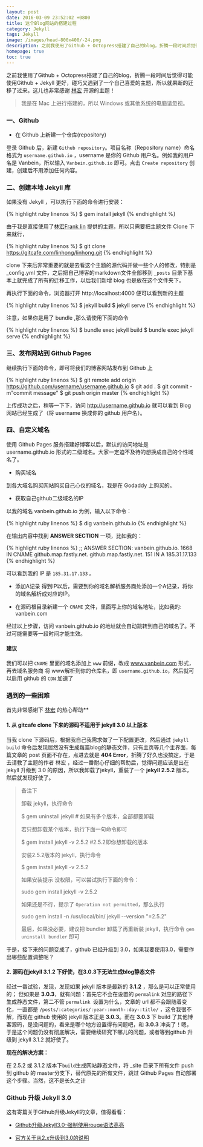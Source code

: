 ```yaml
---
layout: post
date: 2016-03-09 23:52:02 +0800
title: 这个Blog网站的搭建过程
category: Jekyll
tags: Jekyll
image: /images/head-800x400/-24.png
description: 之前我使用了Github + Octopress搭建了自己的blog，折腾一段时间后觉得可能使用Github + Jekyll 更好，碰巧又遇到了一个自己喜爱的主题，所以就果断的迁移了过来。这儿也非常感谢林宏开源的主题！
homepage: true
toc: true
---
```


之前我使用了Github + Octopress搭建了自己的blog，折腾一段时间后觉得可能使用Github + Jekyll 更好，碰巧又遇到了一个自己喜爱的主题，所以就果断的迁移了过来。这儿也非常感谢 [林宏](http://www.flinhong.com/) 开源的主题！

> 我是在 Mac 上进行搭建的，所以 Windows 或其他系统的电脑请忽视。

### 一、Github

* 在 Github 上新建一个仓库(repository)

登录 Github 后，新建 `Github repository`。项目名称（Repository name）命名格式为 `username.github.io` ，username 是你的 Github 用户名。例如我的用户名是 Vanbein，所以输入 `Vanbein.github.io` 即可。点击 `Create repository` 创建，创建后不用添加任何内容。


### 二、创建本地 Jekyll 库

如果没有 Jekyll ，可以执行下面的命令进行安装：

{% highlight ruby linenos %}
$ gem install jekyll
{% endhighlight %}

由于我是直接使用了[林宏Frank lin](http://www.flinhong.com/) 提供的主题，所以只需要把主题文件 Clone 下来就行，

{% highlight ruby linenos %}
$ git clone https://gitcafe.com/linhong/linhong.git
{% endhighlight %}

clone 下来后非常重要的就是去看这个主题的源代码并做一些个人的修改，特别是 _config.yml 文件，之后把自己博客的markdown文件全部移到 `_posts` 目录下基本上就完成了所有的迁移工作，以后我们新增 blog 也是放在这个文件夹下。

再执行下面的命令，浏览器打开 http://localhost:4000 便可以看到新的主题

{% highlight ruby linenos %}
$ jekyll build 
$ jekyll serve
{% endhighlight %}

注意，如果你是用了 bundle ,那么请使用下面的命令

{% highlight ruby linenos %}
$ bundle exec jekyll build 
$ bundle exec jekyll serve
{% endhighlight %}

### 三、发布网站到 Github Pages

继续执行下面的命令，即可将我们的博客网站发布到 Github 上

{% highlight ruby linenos %}
$ git remote add origin https://github.com/username/username.github.io
$ git add .
$ git commit -m"commit message"
$ git push origin master
{% endhighlight %}

上传成功之后，稍等一下下，访问 http://username.github.io 就可以看到 Blog 网站已经生成了（将 username 换成你的 github 用户名）。

### 四、自定义域名

使用 Github Pages 服务搭建好博客以后，默认的访问地址是 username.github.io 形式的二级域名。大家一定迫不及待的想换成自己的个性域名了。

* 购买域名

到各大域名购买网站购买自己心仪的域名，我是在 Godaddy 上购买的。

* 获取自己github二级域名的IP

以我的域名 vanbein.github.io 为例，输入以下命令：

{% highlight ruby linenos %}
$ dig vanbein.github.io
{% endhighlight %}

在输出内容中找到 **ANSWER SECTION** 一项，比如我的：

{% highlight ruby linenos %}
;; ANSWER SECTION:
vanbein.github.io.	1668	IN	CNAME	github.map.fastly.net.
github.map.fastly.net.	151	IN	A	185.31.17.133
{% endhighlight %}

可以看到我的 IP 是 `185.31.17.133` 。

* 添加A记录
得到IP以后，需要到你的域名解析服务商处添加一个A记录，将你的域名解析成对应的IP。

* 在源码根目录新建一个 `CNAME` 文件，里面写上你的域名地址，比如我的: vanbein.com

经过以上步骤，访问 vanbein.github.io 的地址就会自动跳转到自己的域名了。不过可能需要等一段时间才能生效。

#### 建议

我们可以把 `CNAME` 里面的域名添加上 `www` 前缀，改成 www.vanbein.com 形式，再去域名服务商 将 www解析到你的仓库名，即 `username.github.io`，然后就可以启用 github 的 `CDN` 加速了

### 遇到的一些困难

首先非常感谢下 [林宏](http://www.flinhong.com/) 的热心帮助**

#### 1. 从 gitcafe clone 下来的源码不适用于 jekyll 3.0 以上版本

当我 clone 下源码后，根据我自己我需求做了一下配置更改，然后通过 `jekyll build` 命令后发现居然没有生成每篇blog的静态文件，只有主页等几个主界面，每篇文章的 post 页面不存在，点进去就是 **404 Error**，折腾了好久也没搞定，于是去请教了主题的作者 林宏 ，经过一番耐心仔细的帮助后，觉得问题应该是出在 jekyll 升级到 3.0 的原因，所以我卸载了jekyll，重装了一个 **jekyll 2.5.2** 版本，然后就发现好使了。

> 备注下
> 
> 卸载 jekyll，执行命令
> 
> $ gem uninstall jekyll  # 如果有多个版本，全部都要卸载
>
> 若只想卸载某个版本，执行下面一句命令即可
> 
> $ gem install jekyll -v 2.5.2  #2.5.2即你想卸载的版本
> 
> 安装2.5.2版本的 jekyll，执行命令
> 
> $ gem install jekyll -v 2.5.2
> 
> 如果安装提示 没权限，可以尝试执行下面的命令：
> 
> sudo gem install jekyll -v 2.5.2
> 
> 如果还是不行，提示了 `Operation not permitted`，那么执行
> 
> sudo gem install -n /usr/local/bin/ jekyll --version "=2.5.2"
> 
> 最后，如果没必要，建议把 bundler 卸载了再重新装 jekyll，执行命令 `gem uninstall bundler` 即可

于是，接下来的问题变成了，github 已经升级到 3.0，如果我要使用3.0，需要作出哪些配置调整呢？ 

#### 2. 源码在jekyll 3.1.2 下好使，在3.0.3下无法生成blog静态文件

经过一番试验，发现，发现如果 jekyll 版本是最新的 **3.1.2** ，那么是可以正常使用的； 但如果是 **3.0.3**，就有问题：首先它不会在设置的 `permalink` 对应的路径下生成静态文件，第二不管 `permalink `设置为什么，文章的 url 都不会跟随着变化，一直都是 `/posts/:categories/:year-:month-:day-:title/` ，这令我很不解，而现在 github 使用的 jekyll 版本正是 **3.0.3**。而在 **3.0.3** 下 build 了其他博客源码，是没问题的，看来是哪个地方设置得有问题吧，和 **3.0.3** 冲突了！嗯，于是这个问题仍没有彻底解决，需要继续研究下哪儿的问题，或者等到github 升级到 jekyll 3.1.2 就好使了。

**现在的解决方案：**

 在 2.5.2 或 3.1.2 版本下`build`生成网站静态文件，将 _site 目录下所有文件 push 到 github 的 master分支下，替代原先的所有文件，跳过 Github Pages 自动部署这个步骤。当然，这不是长久之计


### Github 升级 Jekyll 3.0

这有寄篇关于Github升级Jekyll的文章，值得看看：

* [Github升级Jekyll3.0-强制使用rouge语法高亮](http://platinhom.github.io/2016/02/04/update-github-rouge/)

* [官方关于从2.x升级到3.0的说明](https://jekyllrb.com/docs/upgrading/2-to-3/)
